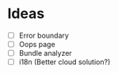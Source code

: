 # Ideas

- [ ] Error boundary
- [ ] Oops page
- [ ] Bundle analyzer
- [ ] i18n (Better cloud solution?)
